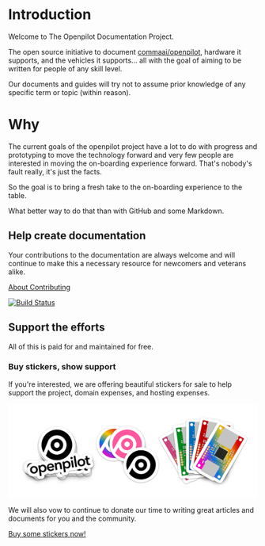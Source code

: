 # Introduction

Welcome to The Openpilot Documentation Project.

The open source initiative to document [commaai/openpilot](https://github.com/commaai/openpilot), hardware it supports, and the vehicles it supports... all with the goal of aiming to be written for people of any skill level.

Our documents and guides will try not to assume prior knowledge of any specific term or topic (within reason).

# Why

The current goals of the openpilot project have a lot to do with progress and prototyping to move the technology forward and very few people are interested in moving the on-boarding experience forward.  That's nobody's fault really, it's just the facts.

So the goal is to bring a fresh take to the on-boarding experience to the table.

What better way to do that than with GitHub and some Markdown.

## Help create documentation

Your contributions to the documentation are always welcome and will continue to make this a necessary resource for newcomers and veterans alike.

[About Contributing](documentation/contributing.md)

[![Build Status](https://travis-ci.org/openpilot-community/documentation.svg?branch=master)](https://travis-ci.org/openpilot-community/documentation)

## Support the efforts

All of this is paid for and maintained for free.

### Buy stickers, show support

If you're interested, we are offering beautiful stickers for sale to help support the project, domain expenses, and hosting expenses.

[![](images/2018-07-12-15-27-42.png)](https://www.redbubble.com/people/jfrux?asc=u)

We will also vow to continue to donate our time to writing great articles and documents for you and the community.

[Buy some stickers now!](https://www.redbubble.com/people/jfrux?asc=u)